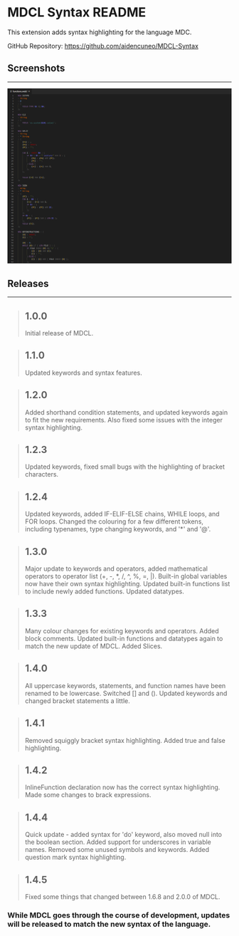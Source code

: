# MDCL Syntax README

This extension adds syntax highlighting for the language MDC.

GitHub Repository: https://github.com/aidencuneo/MDCL-Syntax

## Screenshots
--------------

![Screenshot 1](https://github.com/aidencuneo/MDCL-Syntax/raw/master/images/screenshot1.png)


## Releases
-----------

> ## 1.0.0
> Initial release of MDCL.

> ## 1.1.0
> Updated keywords and syntax features.

> ## 1.2.0
> Added shorthand condition statements, and updated keywords again to fit the new requirements.
> Also fixed some issues with the integer syntax highlighting.

> ## 1.2.3
> Updated keywords, fixed small bugs with the highlighting of bracket characters.

> ## 1.2.4
> Updated keywords, added IF-ELIF-ELSE chains, WHILE loops, and FOR loops. Changed the colouring for a few different tokens,
> including typenames, type changing keywords, and '*' and '@'.

> ## 1.3.0
> Major update to keywords and operators, added mathematical operators to operator list (+, -, *, /, ^, %, =, |).
> Built-in global variables now have their own syntax highlighting.
> Updated built-in functions list to include newly added functions.
> Updated datatypes.

> ## 1.3.3
> Many colour changes for existing keywords and operators.
> Added block comments.
> Updated built-in functions and datatypes again to match the new update of MDCL.
> Added Slices.

> ## 1.4.0
> All uppercase keywords, statements, and function names have been renamed to be lowercase.
> Switched [] and ().
> Updated keywords and changed bracket statements a little.

> ## 1.4.1
> Removed squiggly bracket syntax highlighting.
> Added true and false highlighting.

> ## 1.4.2
> InlineFunction declaration now has the correct syntax highlighting.
> Made some changes to brack expressions.

> ## 1.4.4
> Quick update - added syntax for 'do' keyword, also moved null into the boolean section.
> Added support for underscores in variable names.
> Removed some unused symbols and keywords.
> Added question mark syntax highlighting.

> ## 1.4.5
> Fixed some things that changed between 1.6.8 and 2.0.0 of MDCL.

### While MDCL goes through the course of development, updates will be released to match the new syntax of the language.
